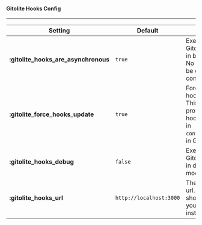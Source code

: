 #### Gitolite Hooks Config
***

Setting | Default | Notes
--------|---------|------
**:gitolite_hooks_are_asynchronous** | `true`  | Execute Gitolite hooks in background. No output will be display on console.
**:gitolite_force_hooks_update**     | `true`  | Force Gitolite hooks update. This install our provided hooks (those in ```contrib/hooks```) in Gitolite.
**:gitolite_hooks_debug**            | `false` | Execute Gitolite hooks in debug mode.
**:gitolite_hooks_url**              | `http://localhost:3000` | The Redmine url. This should point to your Redmine instance.
